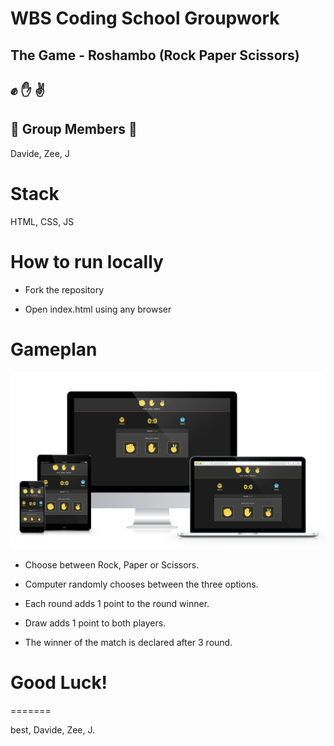 # WBS Coding School Groupwork
## The Game - Roshambo (Rock Paper Scissors) 
## :fist: :hand: :v:

## :tada: Group Members :beer:
Davide, Zee, J


# Stack

HTML, CSS, JS

# How to run locally

* Fork the repository

* Open index.html using any browser

# Gameplan
<img src="./roshambo.png" width="800">

* Choose between Rock, Paper or Scissors.

* Computer randomly chooses between the three options.

* Each round adds 1 point to the round winner.

* Draw adds 1 point to both players.

* The winner of the match is declared after 3 round.

# Good Luck!
=======

best,
Davide, Zee, J.


